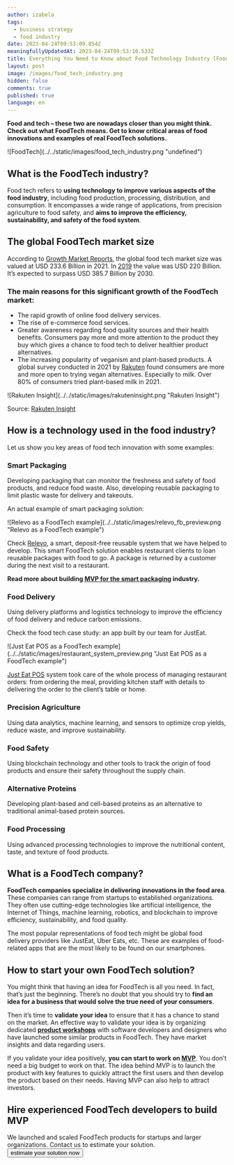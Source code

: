 ```yaml
---
author: izabela
tags:
  - business strategy
  - food industry
date: 2023-04-24T09:53:09.854Z
meaningfullyUpdatedAt: 2023-04-24T09:53:10.533Z
title: Everything You Need to Know about Food Technology Industry [FoodTech]
layout: post
image: /images/food_tech_industry.png
hidden: false
comments: true
published: true
language: en
---
```

**Food and tech – these two are nowadays closer than you might think. Check out what FoodTech means. Get to know critical areas of food innovations and examples of real FoodTech solutions.**

<div className="image">![FoodTech](../../static/images/food_tech_industry.png "undefined")</div>

## What is the FoodTech industry?

Food tech refers to **using technology to improve various aspects of the food industry**, including food production, processing, distribution, and consumption. It encompasses a wide range of applications, from precision agriculture to food safety, and **aims to improve the efficiency, sustainability, and safety of the food system**.

## The global FoodTech market size

According to [Growth Market Reports](https://growthmarketreports.com/report/foodtech-market-global-industry-analysis#:~:text=Report%20Description,forecast%20period%2C%202022%E2%80%932030.), the global food tech market size was valued at USD 233.6 Billion in 2021. In [2019](https://www.statista.com/statistics/1238860/food-tech-market-size-worldwide/) the value was USD 220 Billion. It’s expected to surpass USD 385.7 Billion by 2030. 

### The main reasons for this significant growth of the FoodTech market:

* The rapid growth of online food delivery services.
* The rise of e-commerce food services.
* Greater awareness regarding food quality sources and their health benefits. Consumers pay more and more attention to the product they buy which gives a chance to food tech to deliver healthier product alternatives.
* The increasing popularity of veganism and plant-based products. A global survey conducted in 2021 by [Rakuten](https://insight.rakuten.com/infographic-plant-based-food-alternatives-future-or-present/) found consumers are more and more open to trying vegan alternatives. Especially to milk. Over 80% of consumers tried plant-based milk in 2021.

<div className="image">![Rakuten Insight](../../static/images/rakuteninsight.png "Rakuten Insight")</div>

Source: [Rakuten Insight](https://insight.rakuten.com/infographic-plant-based-food-alternatives-future-or-present/)

## How is a technology used in the food industry?

Let us show you key areas of food tech innovation with some examples:

### Smart Packaging

Developing packaging that can monitor the freshness and safety of food products, and reduce food waste. Also, developing reusable packaging to limit plastic waste for delivery and takeouts.

An actual example of smart packaging solution:

<div className="image">![Relevo as a FoodTech example](../../static/images/relevo_fb_preview.png "Relevo as a FoodTech example")</div>

Check [Relevo](/projects/eco-friendly-app/), a smart, deposit-free reusable system that we have helped to develop. This smart FoodTech solution enables restaurant clients to loan reusable packages with food to go. A package is returned by a customer during the next visit to a restaurant.

**Read more about building [MVP for the smart packaging](/blog/how-to-build-mvp-for-smart-packaging-solution/) industry.**

### Food Delivery

Using delivery platforms and logistics technology to improve the efficiency of food delivery and reduce carbon emissions.

Check the food tech case study: an app built by our team for JustEat. 

<div className="image">![Just Eat POS as a FoodTech example](../../static/images/restaurant_system_preview.png "Just Eat POS as a FoodTech example")</div>

[Just Eat POS](/projects/system-for-restaurants/) system took care of the whole process of managing restaurant orders: from ordering the meal, providing kitchen staff with details to delivering the order to the client’s table or home.

### Precision Agriculture

Using data analytics, machine learning, and sensors to optimize crop yields, reduce waste, and improve sustainability.

### Food Safety

Using blockchain technology and other tools to track the origin of food products and ensure their safety throughout the supply chain.

### Alternative Proteins

Developing plant-based and cell-based proteins as an alternative to traditional animal-based protein sources.

### Food Processing

Using advanced processing technologies to improve the nutritional content, taste, and texture of food products.

## What is a FoodTech company?

**FoodTech companies specialize in delivering innovations in the food area**. These companies can range from startups to established organizations. They often use cutting-edge technologies like artificial intelligence, the Internet of Things, machine learning, robotics, and blockchain to improve efficiency, sustainability, and food quality. 

The most popular representations of food tech might be global food delivery providers like JustEat, Uber Eats, etc. These are examples of food-related apps that are the most likely to be found on our smartphones.

## How to start your own FoodTech solution?

You might think that having an idea for FoodTech is all you need. In fact, that’s just the beginning. There’s no doubt that you should try to **find an idea for a business that would solve the true need of your consumers**. 

Then it’s time to **validate your idea** to ensure that it has a chance to stand on the market. An effective way to validate your idea is by organizing dedicated **[product workshops](/our-areas/product-workshops/)** with software developers and designers who have launched some similar products in FoodTech. They have market insights and data regarding users.

If you validate your idea positively, **you can start to work on [MVP](/our-areas/mvp-development/)**. You don’t need a big budget to work on that. The idea behind MVP is to launch the product with key features to quickly attract the first users and then develop the product based on their needs. Having MVP can also help to attract investors. 

<div className="block-button"><h2>Hire experienced FoodTech developers to build MVP</h2><div>We launched and scaled FoodTech products for startups and larger organizations. Contact us to estimate your solution.</div><a href="/start-project/"><button>estimate your solution now</button></a></div>
